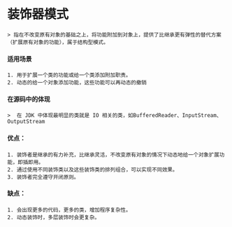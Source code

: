 # 装饰器模式
    > 指在不改变原有对象的基础之上，将功能附加到对象上，提供了比继承更有弹性的替代方案（扩展原有对象的功能），属于结构型模式。
    
#### 适用场景
	1. 用于扩展一个类的功能或给一个类添加附加职责。
	2. 动态的给一个对象添加功能，这些功能可以再动态的撤销
#### 在源码中的体现
	>  在 JDK 中体现最明显的类就是 IO 相关的类，如BufferedReader、InputStream、OutputStream
#### 优点：
	1. 装饰者是继承的有力补充，比继承灵活，不改变原有对象的情况下动态地给一个对象扩展功能，即插即用。
	2. 通过使用不同装饰类以及这些装饰类的排列组合，可以实现不同效果。
	3. 装饰者完全遵守开闭原则。
#### 缺点：
	1. 会出现更多的代码，更多的类，增加程序复杂性。
	2. 动态装饰时，多层装饰时会更复杂。

